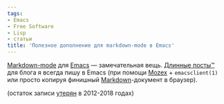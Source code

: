 ```yaml
---
tags:
- Emacs
- Free Software
- Lisp
- статьи
title: 'Полезное дополнение для markdown-mode в Emacs'
---
```


[Markdown-mode][] для [Emacs][] — замечательная вещь. [Длинные посты™][]
для блога я всегда пишу в Emacs (при помощи [Mozex][] + `emacsclient(1)`
или просто копируя финишный [Markdown][]-документ в браузер).

(остаток записи [утерян](http://dzhus.org/posts/2018-06-09-blog-revival.html) в 2012-2018 годах)

  [Markdown-mode]: http://jblevins.org/projects/markdown-mode/
  [Emacs]: http://dzhus.org/posts/2007-02-20-emacs-intro.html
  [Длинные посты™]: http://dzhus.org/posts/2007-11-27-latex-autobuild.html
    "Автоматизация сборки LaTeX-документов"
  [Mozex]: http://mozex.mozdev.org/
  [Markdown]: http://dzhus.org/posts/2007-03-16-markdown-and-lightweight-markup.html
    "Простая разметка текста для сайтов: Markdown"

